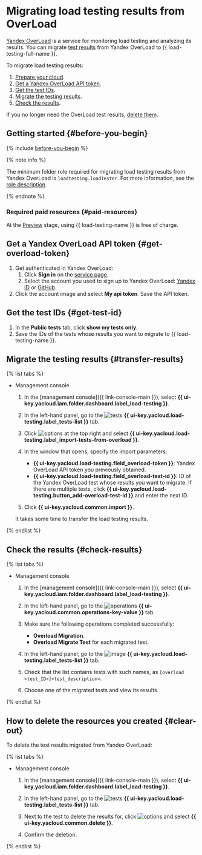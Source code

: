 # Migrating load testing results from OverLoad

[Yandex OverLoad](https://overload.yandex.net/) is a service for monitoring load testing and analyzing its results. You can migrate [test results](../../load-testing/concepts/load-test-results.md) from Yandex OverLoad to {{ load-testing-full-name }}.

To migrate load testing results:

1. [Prepare your cloud](#before-you-begin).
1. [Get a Yandex OverLoad API token](#get-overload-token).
1. [Get the test IDs](#get-test-id).
1. [Migrate the testing results](#transfer-results).
1. [Check the results](#check-results).

If you no longer need the OverLoad test results, [delete them](#clear-out).

## Getting started {#before-you-begin}

{% include [before-you-begin](../_tutorials_includes/before-you-begin.md) %}

{% note info %}

The minimum folder role required for migrating load testing results from Yandex OverLoad is `loadtesting.loadTester`. For more information, see the [role description](../../load-testing/security/index.md#roles-list).

{% endnote %}

### Required paid resources {#paid-resources}

At the [Preview](../../overview/concepts/launch-stages.md) stage, using {{ load-testing-name }} is free of charge.

## Get a Yandex OverLoad API token {#get-overload-token}

1. Get authenticated in Yandex OverLoad:
   1. Click **Sign in** on the [service page](https://overload.yandex.net/).
   1. Select the account you used to sign up to Yandex OverLoad: [Yandex ID](https://yandex.ru/support/id/) or [GitHub](https://docs.github.com/en/account-and-profile).
1. Click the account image and select **My api token**. Save the API token.

## Get the test IDs {#get-test-id}

1. In the **Public tests** tab, click **show my tests only**.
1. Save the IDs of the tests whose results you want to migrate to {{ load-testing-name }}.

## Migrate the testing results {#transfer-results}

{% list tabs %}

- Management console

   1. In the [management console]({{ link-console-main }}), select **{{ ui-key.yacloud.iam.folder.dashboard.label_load-testing }}**.

   1. In the left-hand panel, go to the ![tests](../../_assets/load-testing/test.svg) **{{ ui-key.yacloud.load-testing.label_tests-list }}** tab.
   1. Click ![options](../../_assets/options.svg) at the top right and select **{{ ui-key.yacloud.load-testing.label_import-tests-from-overload }}**.
   1. In the window that opens, specify the import parameters:
      * **{{ ui-key.yacloud.load-testing.field_overload-token }}**: Yandex OverLoad API token you previously obtained.
      * **{{ ui-key.yacloud.load-testing.field_overload-test-id }}**: ID of the Yandex OverLoad test whose results you want to migrate. If there are multiple tests, click **{{ ui-key.yacloud.load-testing.button_add-overload-test-id }}** and enter the next ID.
   1. Click **{{ ui-key.yacloud.common.import }}**.

   It takes some time to transfer the load testing results.

{% endlist %}

## Check the results {#check-results}

{% list tabs %}

- Management console

   1. In the [management console]({{ link-console-main }}), select **{{ ui-key.yacloud.iam.folder.dashboard.label_load-testing }}**.

   1. In the left-hand panel, go to the ![operations](../../_assets/mdb/operations.svg) **{{ ui-key.yacloud.common.operations-key-value }}** tab.
   1. Make sure the following operations completed successfully:
      * **Overload Migration**.
      * **Overload Migrate Test** for each migrated test.
   1. In the left-hand panel, go to the ![image](../../_assets/load-testing/test.svg) **{{ ui-key.yacloud.load-testing.label_tests-list }}** tab.
   1. Check that the list contains tests with such names, as `[overload <test_ID>]<test_description>`.
   1. Choose one of the migrated tests and view its results.

{% endlist %}

## How to delete the resources you created {#clear-out}

To delete the test results migrated from Yandex OverLoad:

{% list tabs %}

- Management console

   1. In the [management console]({{ link-console-main }}), select **{{ ui-key.yacloud.iam.folder.dashboard.label_load-testing }}**.

   1. In the left-hand panel, go to the ![tests](../../_assets/load-testing/test.svg) **{{ ui-key.yacloud.load-testing.label_tests-list }}** tab.
   1. Next to the test to delete the results for, click ![options](../../_assets/options.svg) and select **{{ ui-key.yacloud.common.delete }}**.
   1. Confirm the deletion.

{% endlist %}
